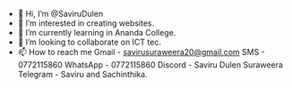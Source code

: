 - 👋 Hi, I’m @SaviruDulen
- 👀 I’m interested in creating websites.
- 🌱 I’m currently learning in Ananda College.
- 💞️ I’m looking to collaborate on ICT tec.
- 📫 How to reach me 
Gmail - savirusuraweera20@gmail.com
SMS - 0772115860
WhatsApp - 0772115860
Discord - Saviru Dulen Suraweera
Telegram - Saviru and Sachinthika.

<!---
SaviruDulen/SaviruDulen is a ✨ special ✨ repository because its `README.md` (this file) appears on your GitHub profile.
You can click the Preview link to take a look at your changes.
--->
